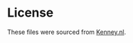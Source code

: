 # License

These files were sourced from [Kenney.nl](https://kenney.nl/assets/platformer-characters).
